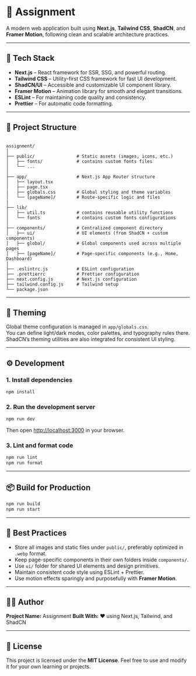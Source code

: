 # 🧩 Assignment

A modern web application built using **Next.js**, **Tailwind CSS**, **ShadCN**, and **Framer Motion**, following clean and scalable architecture practices.

---

## 🚀 Tech Stack

- **Next.js** – React framework for SSR, SSG, and powerful routing.  
- **Tailwind CSS** – Utility-first CSS framework for fast UI development.  
- **ShadCN/UI** – Accessible and customizable UI component library.  
- **Framer Motion** – Animation library for smooth and elegant transitions.  
- **ESLint** – For maintaining code quality and consistency.  
- **Prettier** – For automatic code formatting.

---

## 🧱 Project Structure

```

assignment/
│
├── public/                # Static assets (images, icons, etc.)
│   ├── fonts/             # contains custom fonts files
│   └── ...
│
├── app/                   # Next.js App Router structure
│   ├── layout.tsx
│   ├── page.tsx
|   ├── globals.css        # Global styling and theme variables
│   └── [pageName]/        # Route-specific logic and files
|
├── lib/                   
│   ├── util.ts            # contains reusable utility functions
│   └── fonts              # contains custom fonts configurations
│
├── components/            # Centralized component directory
│   ├── ui/                # UI elements (from ShadCN + custom components)
│   ├── global/            # Global components used across multiple pages
│   ├── [pageName]/        # Page-specific components (e.g., Home, Dashboard) 
│
├── .eslintrc.js           # ESLint configuration
├── .prettierrc            # Prettier configuration
├── next.config.js         # Next.js configuration
├── tailwind.config.js     # Tailwind setup
└── package.json

````

---

## 🎨 Theming

Global theme configuration is managed in `app/globals.css`.  
You can define light/dark modes, color palettes, and typography rules there.  
ShadCN’s theming utilities are also integrated for consistent UI styling.

---

## ⚙️ Development

### 1. Install dependencies

```bash
npm install
````

### 2. Run the development server

```bash
npm run dev
```

Then open [http://localhost:3000](http://localhost:3000) in your browser.

### 3. Lint and format code

```bash
npm run lint
npm run format
```

---

## 📦 Build for Production

```bash
npm run build
npm run start
```

---

## 🧹 Best Practices

* Store all images and static files under `public/`, preferably optimized in `.webp` format.
* Keep page-specific components in their own folders inside `components/`.
* Use `ui/` folder for shared UI elements and design primitives.
* Maintain consistent code style using ESLint + Prettier.
* Use motion effects sparingly and purposefully with **Framer Motion**.

---

## 🧑‍💻 Author

**Project Name:** Assignment
**Built With:** ❤️ using Next.js, Tailwind, and ShadCN

---

## 📄 License

This project is licensed under the **MIT License**.
Feel free to use and modify it for your own learning or projects.
